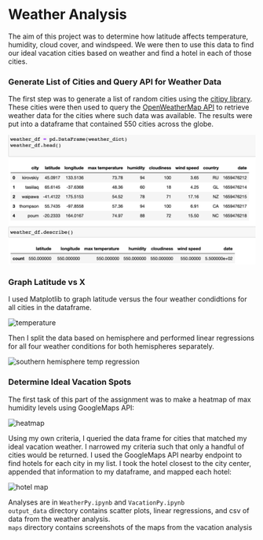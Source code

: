# Weather Analysis

The aim of this project was to determine how latitude affects temperature, humidity, cloud cover, and windspeed. We were then to use this data to find our ideal vacation cities based on weather and find a hotel in each of those cities.

### Generate List of Cities and Query API for Weather Data 
The first step was to generate a list of random cities using the [citipy library](https://pypi.org/project/citipy/). These cities were then used to query the [OpenWeatherMap API](https://openweathermap.org/api) to retrieve weather data for the cities where such data was available. The results were put into a dataframe that contained 550 cities across the globe.  

![cities](cities.png)

### Graph Latitude vs X

I used Matplotlib to graph latitude versus the four weather condidtions for all cities in the dataframe.

![temperature](output_data/scatter_plots/temp_v_lat.png)

Then I split the data based on hemisphere and performed linear regressions for all four weather conditions for both hemispheres separately.

![southern hemisphere temp regression](output_data/linear_regression_plots/sh_temp_v_lat.png)

### Determine Ideal Vacation Spots

The first task of this part of the assignment was to make a heatmap of max humidity levels using GoogleMaps API:

![heatmap](maps/humidity_heatmap.png)

Using my own criteria, I queried the data frame for cities that matched my ideal vacation weather. I narrowed my criteria such that only a handful of cities would be returned. I used the GoogleMaps API nearby endpoint to find hotels for each city in my list. I took the hotel closest to the city center, appended that information to my dataframe, and mapped each hotel:  

![hotel map](maps/hotel_map.png)

Analyses are in `WeatherPy.ipynb` and  `VacationPy.ipynb`  
`output_data` directory contains scatter plots, linear regressions, and csv of data from the weather analysis.  
`maps` directory contains screenshots of the maps from the vacation analysis  